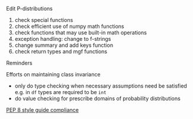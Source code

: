 Edit P-distributions
1. check special functions
2. check efficient use of numpy math functions
3. check functions that may use built-in math operations
4. exception handling: change to f-strings
5. change summary and add keys function
6. check return types and mgf functions

Reminders

Efforts on maintaining class invariance
-  only do type checking when necessary assumptions need be satisfied e.g. in `df` types are required to be `int`
-  do value checking for prescribe domains of probability distributions

[PEP 8 style guide compliance](https://www.python.org/dev/peps/pep-0008/)

